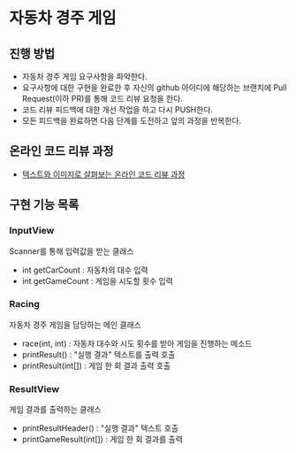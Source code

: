# 자동차 경주 게임
## 진행 방법
* 자동차 경주 게임 요구사항을 파악한다.
* 요구사항에 대한 구현을 완료한 후 자신의 github 아이디에 해당하는 브랜치에 Pull Request(이하 PR)를 통해 코드 리뷰 요청을 한다.
* 코드 리뷰 피드백에 대한 개선 작업을 하고 다시 PUSH한다.
* 모든 피드백을 완료하면 다음 단계를 도전하고 앞의 과정을 반복한다.

## 온라인 코드 리뷰 과정
* [텍스트와 이미지로 살펴보는 온라인 코드 리뷰 과정](https://github.com/next-step/nextstep-docs/tree/master/codereview)

## 구현 기능 목록

### InputView
Scanner를 통해 입력값을 받는 클래스

* int getCarCount : 자동차의 대수 입력
* int getGameCount : 게임을 시도할 횟수 입력

### Racing
자동차 경주 게임을 담당하는 메인 클래스

* race(int, int) : 자동차 대수와 시도 횟수를 받아 게임을 진행하는 메소드
* printResult() : "실행 결과" 텍스트를 출력 호출
* printResult(int[]) : 게임 한 회 결과 출력 호출

### ResultView
게임 결과를 출력하는 클래스
* printResultHeader() : "실행 결과" 텍스트 호출
* printGameResult(int[]) : 게임 한 회 결과를 출력 
